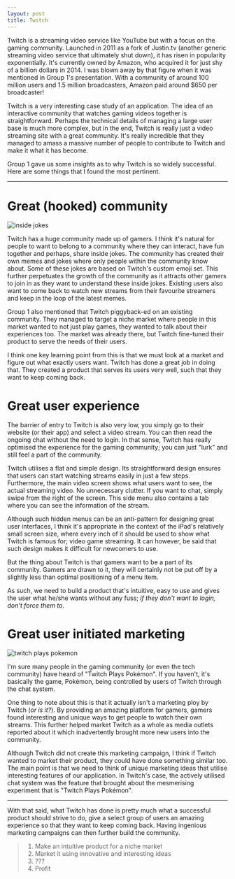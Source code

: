 ```yaml
---
layout: post
title: Twitch
---
```


Twitch is a streaming video service like YouTube but with a focus on the gaming community. Launched in 2011 as a fork of Justin.tv (another generic streaming video service that ultimately shut down), it has risen in popularity exponentially. It's currently owned by Amazon, who acquired it for just shy of a billion dollars in 2014. I was blown away by that figure when it was mentioned in Group 1's presentation. With a community of around 100 million users and 1.5 million broadcasters, Amazon paid around $650 per broadcaster!

Twitch is a very interesting case study of an application. The idea of an interactive community that watches gaming videos together is straightforward. Perhaps the technical details of managing a large user base is much more complex, but in the end, Twitch is really just a video streaming site with a great community. It's really incredible that they managed to amass a massive number of people to contribute to Twitch and make it what it has become.

Group 1 gave us some insights as to why Twitch is so widely successful. Here are some things that I found the most pertinent.

---

# Great (hooked) community
![inside jokes](http://giant.gfycat.com/KindlyDeterminedBudgie.gif)

Twitch has a huge community made up of gamers. I think it's natural for people to want to belong to a community where they can interact, have fun together and perhaps, share inside jokes. The community has created their own memes and jokes where only people within the community know about. Some of these jokes are based on Twitch's custom emoji set. This further perpetuates the growth of the community as it attracts other gamers to join in as they want to understand these inside jokes. Existing users also want to come back to watch new streams from their favourite streamers and keep in the loop of the latest memes.

Group 1 also mentioned that Twitch piggyback-ed on an existing community. They managed to target a niche market where people in this market wanted to not just play games, they wanted to talk about their experiences too. The market was already there, but Twitch fine-tuned their product to serve the needs of their users.

I think one key learning point from this is that we must look at a market and figure out what exactly users want. Twitch has done a great job in doing that. They created a product that serves its users very well, such that they want to keep coming back.

# Great user experience
The barrier of entry to Twitch is also very low, you simply go to their website (or their app) and select a video stream. You can then read the ongoing chat without the need to login. In that sense, Twitch has really optimised the experience for the gaming community; you can just "lurk" and still feel a part of the community.

Twitch utilises a flat and simple design. Its straightforward design ensures that users can start watching streams easily in just a few steps. Furthermore, the main video screen shows what users want to see, the actual streaming video. No unnecessary clutter. If you want to chat, simply swipe from the right of the screen. This side menu also contains a tab where you can see the information of the stream.

Although such hidden menus can be an anti-pattern for designing great user interfaces, I think it's appropriate in the context of the iPad's relatively small screen size, where every inch of it should be used to show what Twitch is famous for; video game streaming. It can however, be said that such design makes it difficult for newcomers to use.

But the thing about Twitch is that gamers want to be a part of its community. Gamers are drawn to it, they will certainly not be put off by a slightly less than optimal positioning of a menu item.

As such, we need to build a product that's intuitive, easy to use and gives the user what he/she wants without any fuss; _if they don't want to login, don't force them to._

# Great user initiated marketing
![twitch plays pokemon](http://i.giphy.com/t0tK3hxAz15mM.gif)

I'm sure many people in the gaming community (or even the tech community) have heard of "Twitch Plays Pokémon". If you haven't, it's basically the game, Pokémon, being controlled by users of Twitch through the chat system.

One thing to note about this is that it actually isn't a marketing ploy by Twitch (_or is it?_). By providing an amazing platform for gamers, gamers found interesting and unique ways to get people to watch their own streams. This further helped market Twitch as a whole as media outlets reported about it which inadvertently brought more new users into the community.

Although Twitch did not create this marketing campaign, I think if Twitch wanted to market their product, they could have done something similar too. The main point is that we need to think of unique marketing ideas that utilise interesting features of our application. In Twitch's case, the actively utilised chat system was the feature that brought about the mesmerising experiment that is "Twitch Plays Pokémon".

---

With that said, what Twitch has done is pretty much what a successful product should strive to do, give a select group of users an amazing experience so that they want to keep coming back. Having ingenious marketing campaigns can then further build the community.

> 1. Make an intuitive product for a niche market 
> 2. Market it using innovative and interesting ideas
> 3. ???
> 4. Profit